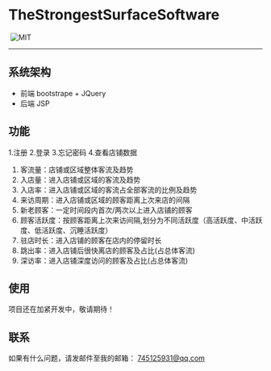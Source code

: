 ﻿# TheStrongestSurfaceSoftware

<p align="left">
	<img alt="" src="https://img.shields.io/badge/JavaScript-ES6-green.svg" />
	<img alt="MIT" src="https://img.shields.io/npm/l/express.svg" />
</p>



***

## 系统架构
* 前端 bootstrape + JQuery
* 后端 JSP


## 功能
1.注册
2.登录
3.忘记密码
4.查看店铺数据
  1. 客流量：店铺或区域整体客流及趋势
  2. 入店量：进入店铺或区域的客流及趋势
  3. 入店率：进⼊店铺或区域的客流占全部客流的比例及趋势
  4. 来访周期：进⼊店铺或区域的顾客距离上次来店的间隔
  5. 新老顾客：一定时间段内首次/两次以上进⼊店铺的顾客
  6. 顾客活跃度：按顾客距离上次来访间隔,划分为不同活跃度（高活跃度、中活跃度、低活跃度、沉睡活跃度）
  7. 驻店时长：进⼊店铺的顾客在店内的停留时长
  8. 跳出率：进⼊店铺后很快离店的顾客及占比(占总体客流)
  9. 深访率：进⼊店铺深度访问的顾客及占⽐(占总体客流)



## 使用
项目还在加紧开发中，敬请期待！


## 联系
如果有什么问题，请发邮件至我的邮箱： 745125931@qq.com